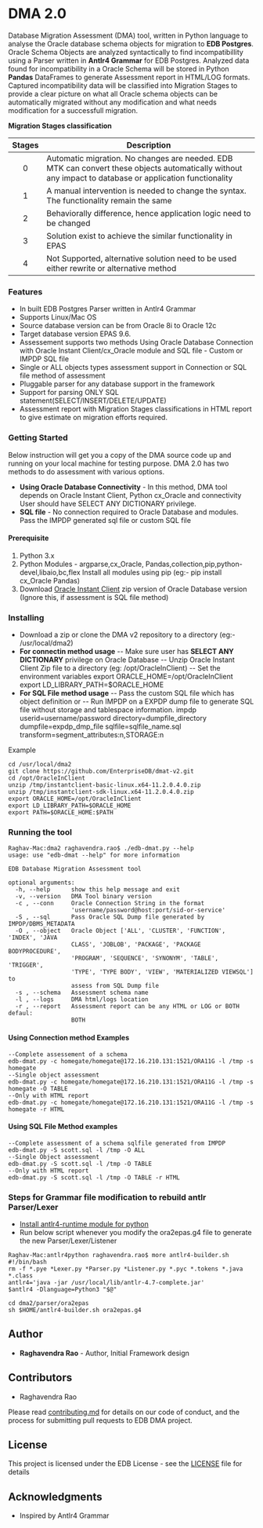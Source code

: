 # DMA 2.0
Database Migration Assessment (DMA) tool, written in Python language to analyse the Oracle database schema objects for migration to **EDB Postgres**. Oracle Schema Objects are analyzed syntactically to find incompatibillity using a Parser written in **Antlr4 Grammar** for EDB Postgres. Analyzed data found for incompatibility in a Oracle Schema will be stored in Python **Pandas** DataFrames to generate Assessment report in HTML/LOG formats.  Captured incompatibility data will be classified into Migration Stages to provide a clear picture on what all Oracle schema objects can be automatically migrated without any modification and what needs modification for a successfull migration. 

**Migration Stages classification**

|Stages|Description|
|:------:|-----------|
|0|Automatic migration. No changes are needed. EDB MTK can convert these objects automatically without any impact to database or application functionality|
|1|A manual intervention is needed to change the syntax. The functionality remain the same|
|2|Behaviorally difference, hence application logic need to be changed|
|3|Solution exist to achieve the similar functionality in EPAS|
|4|Not Supported, alternative solution need to be used either rewrite or alternative method|

### Features
* In built EDB Postgres Parser written in Antlr4 Grammar
* Supports Linux/Mac OS 
* Source database version can be from Oracle 8i to Oracle 12c
* Target database version EPAS 9.6.
* Assessement supports two methods 
Using Oracle Database Connection with Oracle Instant Client/cx_Oracle module and 
SQL file - Custom or IMPDP SQL file
* Single or ALL objects types assessment support in Connection or SQL file method of assessment
* Pluggable parser for any database support in the framework
* Support for parsing ONLY SQL statement(SELECT/INSERT/DELETE/UPDATE)
* Assessment report with Migration Stages classifications in HTML report to give estimate on migration efforts required.


### Getting Started
Below instruction will get you a copy of the DMA source code up and running on your local machine for testing purpose. DMA 2.0 has two methods to do assessment with various options.
* __**Using Oracle Database Connectivity**__ - In this method, DMA tool depends on Oracle Instant Client, Python cx_Oracle and connectivity User should have SELECT ANY DICTIONARY privilege.
* __**SQL file**__ - No connection required to Oracle Database and modules. Pass the IMPDP generated sql file or custom SQL file

#### Prerequisite
1. Python 3.x
2. Python Modules - argparse,cx_Oracle, Pandas,collection,pip,python-devel,libaio,bc,flex
Install all modules using pip (eg:- pip install cx_Oracle Pandas)
3. Download [Oracle Instant Client](http://www.oracle.com/technetwork/topics/linuxx86-64soft-092277.html) zip version of Oracle Database version (Ignore this, if assessment is SQL file method)

### Installing
- Download a zip or clone the DMA v2 repository to a directory (eg:- /usr/local/dma2)
- **For connectin method usage**
-- Make sure user has **SELECT ANY DICTIONARY** privilege on Oracle Database
-- Unzip Oracle Instant Client Zip file to a directory (eg: /opt/OracleInClient)
-- Set the environment variables
export ORACLE_HOME=/opt/OracleInClient
export LD_LIBRARY_PATH=$ORACLE_HOME
- **For SQL File method usage**
-- Pass the custom SQL file which has object definition or
-- Run IMPDP on a EXPDP dump file to generate SQL file without storage and tablespace information.
impdp userid=username/password directory=dumpfile_directory dumpfile=expdp_dmp_file sqlfile=sqlfile_name.sql transform=segment_attributes:n,STORAGE:n

Example
```
cd /usr/local/dma2
git clone https://github.com/EnterpriseDB/dmat-v2.git
cd /opt/OracleInClient
unzip /tmp/instantclient-basic-linux.x64-11.2.0.4.0.zip
unzip /tmp/instantclient-sdk-linux.x64-11.2.0.4.0.zip
export ORACLE_HOME=/opt/OracleInClient
export LD_LIBRARY_PATH=$ORACLE_HOME
export PATH=$ORACLE_HOME:$PATH
```
### Running the tool 
```
Raghav-Mac:dma2 raghavendra.rao$ ./edb-dmat.py --help
usage: use "edb-dmat --help" for more information

EDB Database Migration Assessment tool

optional arguments:
  -h, --help      show this help message and exit
  -v, --version   DMA Tool binary version
  -c , --conn     Oracle Connection String in the format
                  'username/password@host:port/sid-or-service'
  -S , --sql      Pass Oracle SQL Dump file generated by IMPDP/DBMS_METADATA
  -O , --object   Oracle Object ['ALL', 'CLUSTER', 'FUNCTION', 'INDEX', 'JAVA
                  CLASS', 'JOBLOB', 'PACKAGE', 'PACKAGE BODYPROCEDURE',
                  'PROGRAM', 'SEQUENCE', 'SYNONYM', 'TABLE', 'TRIGGER',
                  'TYPE', 'TYPE BODY', 'VIEW', 'MATERIALIZED VIEWSQL'] to
                  assess from SQL Dump file
  -s , --schema   Assessment schema name
  -l , --logs     DMA html/logs location
  -r , --report   Assessment report can be any HTML or LOG or BOTH defaul:
                  BOTH
```

#### Using Connection method Examples
```
--Complete assessement of a schema
edb-dmat.py -c homegate/homegate@172.16.210.131:1521/ORA11G -l /tmp -s homegate
--Single object assessment
edb-dmat.py -c homegate/homegate@172.16.210.131:1521/ORA11G -l /tmp -s homegate -O TABLE
--Only with HTML report
edb-dmat.py -c homegate/homegate@172.16.210.131:1521/ORA11G -l /tmp -s homegate -r HTML
```
#### Using SQL File Method examples
```
--Complete assessment of a schema sqlfile generated from IMPDP
edb-dmat.py -S scott.sql -l /tmp -O ALL
--Single Object assessment
edb-dmat.py -S scott.sql -l /tmp -O TABLE
--Only with HTML report
edb-dmat.py -S scott.sql -l /tmp -O TABLE -r HTML
```

### Steps for Grammar file modification to rebuild antlr Parser/Lexer
- [Install antlr4-runtime module for python](http://www.antlr.org/download.html)
- Run below script whenever you modify the ora2epas.g4 file to generate the new Parser/Lexer/Listener
```
Raghav-Mac:antlr4python raghavendra.rao$ more antlr4-builder.sh
#!/bin/bash
rm -f *.pye *Lexer.py *Parser.py *Listener.py *.pyc *.tokens *.java *.class
antlr4='java -jar /usr/local/lib/antlr-4.7-complete.jar'
$antlr4 -Dlanguage=Python3 "$@"
```
```
cd dma2/parser/ora2epas
sh $HOME/antlr4-builder.sh ora2epas.g4
```

## Author
* **Raghavendra Rao** - Author, Initial Framework design

## Contributors
* Raghavendra Rao

Please read [contributing.md](contributing.md) for details on our code of conduct, and the process for submitting pull requests to EDB DMA project.

## License
This project is licensed under the EDB License - see the [LICENSE](LICENSE) file for details

## Acknowledgments
* Inspired by Antlr4 Grammar 
